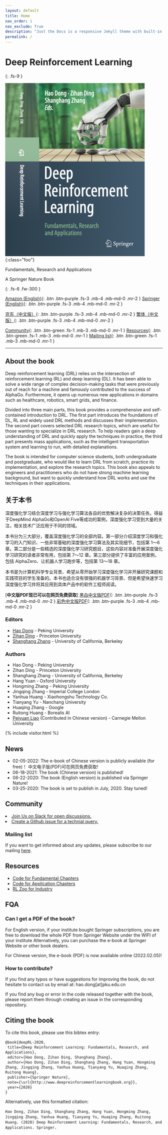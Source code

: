 ```yaml
---
layout: default
title: Home
nav_order: 1
nav_exclude: True
description: "Just the Docs is a responsive Jekyll theme with built-in search that is easily customizable and hosted on GitHub Pages."
permalink: /
---
```


# Deep Reinforcement Learning

{: .fs-9 }

![](/assets/images/cover_v1.png){:class="foo"}

Fundamentals, Research and Applications

A Springer Nature Book

{: .fs-6 .fw-300 }

[Amazon (English)](https://www.amazon.com/Deep-Reinforcement-Learning-Fundamentals-Applications/dp/9811540942){: .btn .btn-purple  .fs-3 .mb-4 .mb-md-0 .mr-2 }
[Springer (English)](https://www.dpbolvw.net/click-100163099-12898971?url=https%3A%2F%2Fwww.springer.com%2Fgp%2Fbook%2F9789811540943%3FcountryChanged%3Dtrue){: .btn .btn-purple  .fs-3 .mb-4 .mb-md-0 .mr-2 }  

[京东（中文版）](https://item.jd.com/12870299.html){: .btn .btn-purple  .fs-3 .mb-4 .mb-md-0 .mr-2 }
[繁体（中文版）](https://deepmind.com.tw/product/%e6%96%b0%e4%b8%80%e4%bb%a3ai%e9%9c%b8%e4%b8%bb%ef%bc%9a%e6%b7%b1%e5%ba%a6%e5%bc%b7%e5%8c%96%e5%ad%b8%e7%bf%92%e5%be%9e%e5%9f%ba%e7%a4%8e%e9%96%8b%e5%a7%8b%e5%88%b0%e5%b0%88%e6%a1%88%e9%96%8b%e7%99%bc/){: .btn .btn-purple  .fs-3 .mb-4 .mb-md-0 .mr-2 }

[Community](#community){: .btn .btn-green  .fs-1 .mb-3 .mb-md-0 .mr-1 }  [Resources](#resources){: .btn .btn-green  .fs-1 .mb-3 .mb-md-0 .mr-1 }  [Mailing list](post.html){: .btn .btn-green  .fs-1 .mb-3 .mb-md-0 .mr-1 } 

---

## About the book

Deep reinforcement learning (DRL) relies on the intersection of reinforcement learning (RL) and deep learning (DL). It has been able to solve a wide range of complex decision-making tasks that were previously out of reach for a machine and famously contributed to the success of AlphaGo. Furthermore, it opens up numerous new applications in domains such as healthcare, robotics, smart grids, and finance. 

Divided into three main parts, this book provides a comprehensive and self-contained introduction to DRL. The first part introduces the foundations of DL, RL and widely used DRL methods and discusses their implementation. The second part covers selected DRL research topics, which are useful for those wanting to specialize in DRL research. To help readers gain a deep understanding of DRL and quickly apply the techniques in practice, the third part presents mass applications, such as the intelligent transportation system and learning to run, with detailed explanations. 

The book is intended for computer science students, both undergraduate and postgraduate, who would like to learn DRL from scratch, practice its implementation, and explore the research topics. This book also appeals to engineers and practitioners who do not have strong machine learning background, but want to quickly understand how DRL works and use the techniques in their applications.

## 关于本书

深度强化学习结合深度学习与强化学习算法各自的优势解决复杂的决策任务。得益于DeepMind AlphaGo和OpenAI Five等成功的案例，深度强化学习受到大量的关注，相关技术广泛应用于不同的领域。

本书分为三大部分，覆盖深度强化学习的全部内容。第一部分介绍深度学习和强化学习的入门知识、一些非常基础的深度强化学习算法及其实现细节，包括第 1～6 章。第二部分是一些精选的深度强化学习研究题目，这些内容对准备开展深度强化学习研究的读者非常有用，包括第 7～12 章。第三部分提供了丰富的应用案例，包括 AlphaZero、让机器人学习跑步等，包括第 13～18 章。

本书是为计算机科学专业背景、希望从零开始学习深度强化学习并开展研究课题和实践项目的学生准备的。本书也适合没有很强的机器学习背景、但是希望快速学习深度强化学习并将其应用到具体产品中的软件工程师阅读。

[**中文版PDF现已可以在网页免费获取**]
[黑白中文版PDF](/assets/pdfs/深度强化学习(中文版-黑白).pdf){: .btn .btn-purple  .fs-3 .mb-4 .mb-md-0 .mr-2 }
[彩色中文版PDF](https://github.com/deep-reinforcement-learning-book/deep-reinforcement-learning-book.github.io/blob/master/assets/pdfs/DRL_Chinese_color.pdf){: .btn .btn-purple  .fs-3 .mb-4 .mb-md-0 .mr-2 }

### Editors

* [Hao Dong](https://zsdonghao.github.io/) - Peking University
* [Zihan Ding](https://quantumiracle.github.io/webpage/) - Princeton University
* [Shanghang Zhang](https://www.shanghangzhang.com/) - University of California, Berkeley

### Authors

* Hao Dong - Peking University 
* Zihan Ding - Princeton University
* Shanghang Zhang - University of California, Berkeley 
* Hang Yuan - Oxford University
* Hongming Zhang - Peking University
* Jingqing Zhang - Imperial College London
* Yanhua Huang - Xiaohongshu Technology Co.
* Tianyang Yu - Nanchang University
* Huaqing Zhang - Google 
* Ruitong Huang - Borealis AI
* [Peiyuan Liao](https://liaopeiyuan.com/) (Contributed in Chinese version) - Carnegie Mellon University

{% include visitor.html %}

## News

* 02-05-2022: The e-book of Chinese version is publicly available (for free)！ 中文电子版(PDF)可在网页免费获取!
* 06-18-2021: The book (Chinese version) is published!
* 06-22-2020: The book (English version) is published via Springer Nature!
* 03-25-2020: The book is set to publish in July, 2020. Stay tuned!

## Community

<li><a href="https://tensorlayer.slack.com/archives/CKGFRK5U4"><i class='fa fa-slack'></i> Join Us on Slack for open discussions. </a></li> 
<li><a href="https://github.com/tensorlayer/tensorlayer/tree/master/examples/reinforcement_learning"><i class='fa fa-github'></i> Create a Github issue for a technial query. </a></li>

### Mailing list

If you want to get informed about any updates, please subscribe to our mailing [here](post.html).

## Resources

* [Code for Fundamental Chapters](https://github.com/tensorlayer/tensorlayer/tree/master/examples/reinforcement_learning)
* [Code for Application Chapters](https://github.com/deep-reinforcement-learning-book)
* [RL Zoo for Industry](https://github.com/tensorlayer/RLzoo)

## FQA

### Can I get a PDF of the book?

For English version, if your institute bought Springer subscriptions, you are free to download the whole PDF from Springer Website under the WIFI of your institute
Alternatively, you can purchase the e-book at Springer Website or other book dealers.

For Chinese version, the e-book (PDF) is now available online (2022.02.05)!

### How to contribute?

If you find any typos or have suggestions for improving the book, do not hesitate to contact us by email at: hao.dong[at]pku.edu.cn

If you find any bug or error in the code released together with the book, please report them through creating an issue in the corresponding repository.

## Citing the book

To cite this book, please use this bibtex entry:

```
@book{deepRL-2020,
 title={Deep Reinforcement Learning: Fundamentals, Research, and Applications},
 editor={Hao Dong, Zihan Ding, Shanghang Zhang},
 author={Hao Dong, Zihan Ding, Shanghang Zhang, Hang Yuan, Hongming Zhang, Jingqing Zhang, Yanhua Huang, Tianyang Yu, Huaqing Zhang, Ruitong Huang},
 publisher={Springer Nature},
 note={\url{http://www.deepreinforcementlearningbook.org}},
 year={2020}
}
```

Alternatively, use this formatted citation:

`Hao Dong, Zihan Ding, Shanghang Zhang, Hang Yuan, Hongming Zhang, Jingqing Zhang, Yanhua Huang, Tianyang Yu, Huaqing Zhang, Ruitong Huang. (2020) Deep Reinforcement Learning: Fundamentals, Research, and Applications. Springer.`
